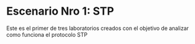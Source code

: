 # Escenario Nro 1: STP
Este es el primer de tres laboratorios creados con el objetivo de analizar como funciona el protocolo STP
